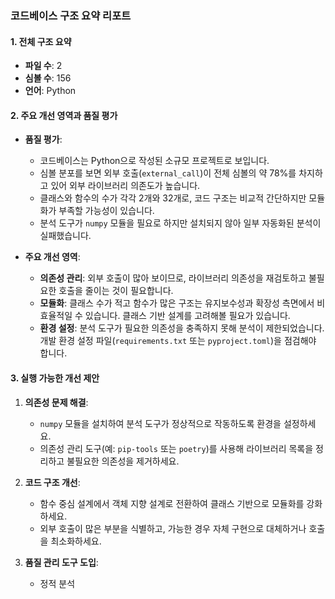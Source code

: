 ### 코드베이스 구조 요약 리포트

#### 1. 전체 구조 요약
- **파일 수**: 2
- **심볼 수**: 156
- **언어**: Python

#### 2. 주요 개선 영역과 품질 평가
- **품질 평가**:
  - 코드베이스는 Python으로 작성된 소규모 프로젝트로 보입니다.
  - 심볼 분포를 보면 외부 호출(`external_call`)이 전체 심볼의 약 78%를 차지하고 있어 외부 라이브러리 의존도가 높습니다.
  - 클래스와 함수의 수가 각각 2개와 32개로, 코드 구조는 비교적 간단하지만 모듈화가 부족할 가능성이 있습니다.
  - 분석 도구가 `numpy` 모듈을 필요로 하지만 설치되지 않아 일부 자동화된 분석이 실패했습니다.

- **주요 개선 영역**:
  - **의존성 관리**: 외부 호출이 많아 보이므로, 라이브러리 의존성을 재검토하고 불필요한 호출을 줄이는 것이 필요합니다.
  - **모듈화**: 클래스 수가 적고 함수가 많은 구조는 유지보수성과 확장성 측면에서 비효율적일 수 있습니다. 클래스 기반 설계를 고려해볼 필요가 있습니다.
  - **환경 설정**: 분석 도구가 필요한 의존성을 충족하지 못해 분석이 제한되었습니다. 개발 환경 설정 파일(`requirements.txt` 또는 `pyproject.toml`)을 점검해야 합니다.

#### 3. 실행 가능한 개선 제안
1. **의존성 문제 해결**:
   - `numpy` 모듈을 설치하여 분석 도구가 정상적으로 작동하도록 환경을 설정하세요.
   - 의존성 관리 도구(예: `pip-tools` 또는 `poetry`)를 사용해 라이브러리 목록을 정리하고 불필요한 의존성을 제거하세요.

2. **코드 구조 개선**:
   - 함수 중심 설계에서 객체 지향 설계로 전환하여 클래스 기반으로 모듈화를 강화하세요.
   - 외부 호출이 많은 부분을 식별하고, 가능한 경우 자체 구현으로 대체하거나 호출을 최소화하세요.

3. **품질 관리 도구 도입**:
   - 정적 분석